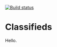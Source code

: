 [![Build status](https://ci.appveyor.com/api/projects/status/58ck5nak8ucodk0x)](https://ci.appveyor.com/project/cthayur/classifieds)

Classifieds
===========
Hello.
